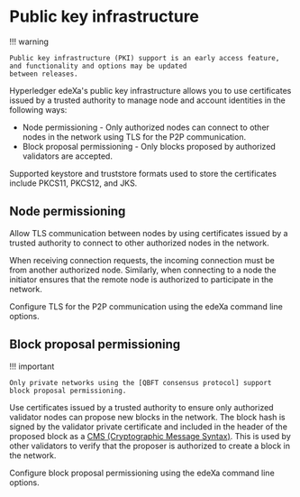 # Public key infrastructure

!!! warning

```
Public key infrastructure (PKI) support is an early access feature, and functionality and options may be updated
between releases.
```

Hyperledger edeXa's public key infrastructure allows you to use certificates issued by a trusted authority to manage node and account identities in the following ways:

* Node permissioning - Only authorized nodes can connect to other nodes in the network using TLS for the P2P communication.
* Block proposal permissioning - Only blocks proposed by authorized validators are accepted.

Supported keystore and truststore formats used to store the certificates include PKCS11, PKCS12, and JKS.

## Node permissioning

Allow TLS communication between nodes by using certificates issued by a trusted authority to connect to other authorized nodes in the network.

When receiving connection requests, the incoming connection must be from another authorized node. Similarly, when connecting to a node the initiator ensures that the remote node is authorized to participate in the network.

Configure TLS for the P2P communication using the edeXa command line options.

## Block proposal permissioning

!!! important

```
Only private networks using the [QBFT consensus protocol] support block proposal permissioning.
```

Use certificates issued by a trusted authority to ensure only authorized validator nodes can propose new blocks in the network. The block hash is signed by the validator private certificate and included in the header of the proposed block as a [CMS (Cryptographic Message Syntax)](https://en.wikipedia.org/wiki/Cryptographic\_Message\_Syntax). This is used by other validators to verify that the proposer is authorized to create a block in the network.

Configure block proposal permissioning using the edeXa command line options.
